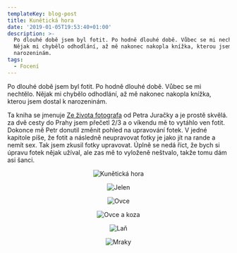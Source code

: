 ```yaml
---
templateKey: blog-post
title: Kunětická hora
date: '2019-01-05T19:53:40+01:00'
description: >-
  Po dlouhé době jsem byl fotit. Po hodně dlouhé době. Vůbec se mi nechtělo.
  Nějak mi chybělo odhodlání, až mě nakonec nakopla knížka, kterou jsem dostal k
  narozeninám.
tags:
  - Focení
---
```

Po dlouhé době jsem byl fotit. Po hodně dlouhé době. Vůbec se mi nechtělo. Nějak mi chybělo odhodlání, až mě nakonec nakopla knížka, kterou jsem dostal k narozeninám.

Ta kniha se jmenuje [Ze života fotografa](http://petr.juracka.eu/kniha/) od Petra Juračky a je prostě skvělá. za dvě cesty do Prahy jsem přečetl 2/3 a o víkendu mě to vytáhlo ven fotit. Dokonce mě Petr donutil změnit pohled na upravování fotek. V jedné kapitole píše, že fotit a následně neupravovat fotky je jako jít na rande a nemít sex. Tak jsem zkusil fotky upravovat. Úplně se nedá říct, že bych si úpravu fotek nějak užíval, ale zas mě to vyloženě neštvalo, takže tomu dám asi šanci. 

<center>

![Kunětická hora](/img/img_5511.jpg)

![Jelen](/img/img_5483.jpg)

![Ovce](/img/img_5491.jpg)

![Ovce a koza](/img/img_5496.jpg)

![Laň](/img/img_5520.jpg)

![Mraky](/img/img_5507.jpg)

</center>
